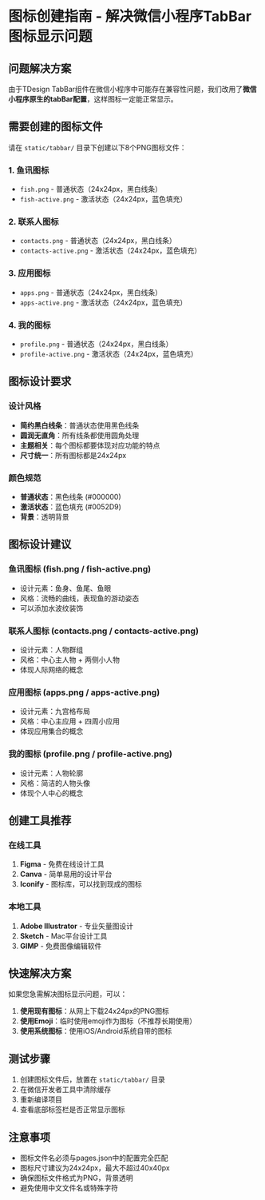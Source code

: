 # 图标创建指南 - 解决微信小程序TabBar图标显示问题

## 问题解决方案

由于TDesign TabBar组件在微信小程序中可能存在兼容性问题，我们改用了**微信小程序原生的tabBar配置**，这样图标一定能正常显示。

## 需要创建的图标文件

请在 `static/tabbar/` 目录下创建以下8个PNG图标文件：

### 1. 鱼讯图标
- `fish.png` - 普通状态（24x24px，黑白线条）
- `fish-active.png` - 激活状态（24x24px，蓝色填充）

### 2. 联系人图标
- `contacts.png` - 普通状态（24x24px，黑白线条）
- `contacts-active.png` - 激活状态（24x24px，蓝色填充）

### 3. 应用图标
- `apps.png` - 普通状态（24x24px，黑白线条）
- `apps-active.png` - 激活状态（24x24px，蓝色填充）

### 4. 我的图标
- `profile.png` - 普通状态（24x24px，黑白线条）
- `profile-active.png` - 激活状态（24x24px，蓝色填充）

## 图标设计要求

### 设计风格
- **简约黑白线条**：普通状态使用黑色线条
- **圆润无直角**：所有线条都使用圆角处理
- **主题相关**：每个图标都要体现对应功能的特点
- **尺寸统一**：所有图标都是24x24px

### 颜色规范
- **普通状态**：黑色线条 (#000000)
- **激活状态**：蓝色填充 (#0052D9)
- **背景**：透明背景

## 图标设计建议

### 鱼讯图标 (fish.png / fish-active.png)
- 设计元素：鱼身、鱼尾、鱼眼
- 风格：流畅的曲线，表现鱼的游动姿态
- 可以添加水波纹装饰

### 联系人图标 (contacts.png / contacts-active.png)
- 设计元素：人物群组
- 风格：中心主人物 + 两侧小人物
- 体现人际网络的概念

### 应用图标 (apps.png / apps-active.png)
- 设计元素：九宫格布局
- 风格：中心主应用 + 四周小应用
- 体现应用集合的概念

### 我的图标 (profile.png / profile-active.png)
- 设计元素：人物轮廓
- 风格：简洁的人物头像
- 体现个人中心的概念

## 创建工具推荐

### 在线工具
1. **Figma** - 免费在线设计工具
2. **Canva** - 简单易用的设计平台
3. **Iconify** - 图标库，可以找到现成的图标

### 本地工具
1. **Adobe Illustrator** - 专业矢量图设计
2. **Sketch** - Mac平台设计工具
3. **GIMP** - 免费图像编辑软件

## 快速解决方案

如果您急需解决图标显示问题，可以：

1. **使用现有图标**：从网上下载24x24px的PNG图标
2. **使用Emoji**：临时使用emoji作为图标（不推荐长期使用）
3. **使用系统图标**：使用iOS/Android系统自带的图标

## 测试步骤

1. 创建图标文件后，放置在 `static/tabbar/` 目录
2. 在微信开发者工具中清除缓存
3. 重新编译项目
4. 查看底部标签栏是否正常显示图标

## 注意事项

- 图标文件名必须与pages.json中的配置完全匹配
- 图标尺寸建议为24x24px，最大不超过40x40px
- 确保图标文件格式为PNG，背景透明
- 避免使用中文文件名或特殊字符
